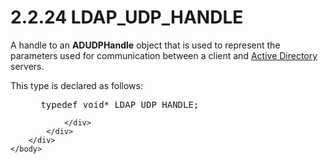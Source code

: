 <html dir="LTR" xmlns:mshelp="http://msdn.microsoft.com/mshelp" xmlns:ddue="http://ddue.schemas.microsoft.com/authoring/2003/5" xmlns:xlink="http://www.w3.org/1999/xlink" xmlns:tool="http://www.microsoft.com/tooltip">
    <head>
        <meta http-equiv="Content-Type" content="text/html; CHARSET=utf-8"></meta>
        <meta name="save" content="history"></meta>
        <title>2.2.24 LDAP_UDP_HANDLE</title>
        <xml>
            <mshelp:toctitle title="2.2.24 LDAP_UDP_HANDLE"></mshelp:toctitle>
            <mshelp:rltitle title="[MS-DTYP]: LDAP_UDP_HANDLE"></mshelp:rltitle>
            <mshelp:keyword index="A" term="b0e4f011-fea4-473f-a678-be5e5a33f4cf"></mshelp:keyword>
            <mshelp:attr name="DCSext.ContentType" value="open specification"></mshelp:attr>
            <mshelp:attr name="AssetID" value="b0e4f011-fea4-473f-a678-be5e5a33f4cf"></mshelp:attr>
            <mshelp:attr name="TopicType" value="kbRef"></mshelp:attr>
            <mshelp:attr name="DCSext.Title" value="[MS-DTYP]: LDAP_UDP_HANDLE" />
        </xml>
    </head>
    <body>
        <div id="header">
            <h1 class="heading">2.2.24 LDAP_UDP_HANDLE</h1>
        </div>
        <div id="mainSection">
            <div id="mainBody">
                <div id="allHistory" class="saveHistory"></div>
                <div id="sectionSection0" class="section" name="collapseableSection">
                    

<p>A handle to an <b>ADUDPHandle</b> object that is used to
represent the parameters used for communication between a client and <a href="a66edeb1-52a0-4d64-a93b-2f5c833d7d92.html#gt_e467d927-17bf-49c9-98d1-96ddf61ddd90">Active Directory</a> servers.</p>

<p>This type is declared as follows:</p>

<dl>
<dd>
<div><pre> typedef void* LDAP_UDP_HANDLE;
</pre></div>
</dd></dl>


                </div>
            </div>
        </div>
    </body>
</html>